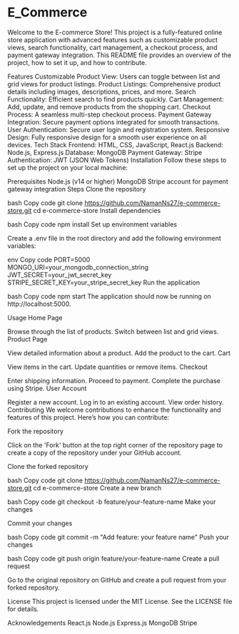 # E_Commerce
Welcome to the E-commerce Store! This project is a fully-featured online store application with advanced features such as customizable product views, search functionality, cart management, a checkout process, and payment gateway integration. This README file provides an overview of the project, how to set it up, and how to contribute.

Features
Customizable Product View: Users can toggle between list and grid views for product listings.
Product Listings: Comprehensive product details including images, descriptions, prices, and more.
Search Functionality: Efficient search to find products quickly.
Cart Management: Add, update, and remove products from the shopping cart.
Checkout Process: A seamless multi-step checkout process.
Payment Gateway Integration: Secure payment options integrated for smooth transactions.
User Authentication: Secure user login and registration system.
Responsive Design: Fully responsive design for a smooth user experience on all devices.
Tech Stack
Frontend: HTML, CSS, JavaScript, React.js
Backend: Node.js, Express.js
Database: MongoDB
Payment Gateway: Stripe
Authentication: JWT (JSON Web Tokens)
Installation
Follow these steps to set up the project on your local machine:

Prerequisites
Node.js (v14 or higher)
MongoDB
Stripe account for payment gateway integration
Steps
Clone the repository

bash
Copy code
git clone https://github.com/NamanNs27/e-commerce-store.git
cd e-commerce-store
Install dependencies

bash
Copy code
npm install
Set up environment variables

Create a .env file in the root directory and add the following environment variables:

env
Copy code
PORT=5000
MONGO_URI=your_mongodb_connection_string
JWT_SECRET=your_jwt_secret_key
STRIPE_SECRET_KEY=your_stripe_secret_key
Run the application

bash
Copy code
npm start
The application should now be running on http://localhost:5000.

Usage
Home Page

Browse through the list of products.
Switch between list and grid views.
Product Page

View detailed information about a product.
Add the product to the cart.
Cart

View items in the cart.
Update quantities or remove items.
Checkout

Enter shipping information.
Proceed to payment.
Complete the purchase using Stripe.
User Account

Register a new account.
Log in to an existing account.
View order history.
Contributing
We welcome contributions to enhance the functionality and features of this project. Here’s how you can contribute:

Fork the repository

Click on the 'Fork' button at the top right corner of the repository page to create a copy of the repository under your GitHub account.

Clone the forked repository

bash
Copy code
git clone https://github.com/NamanNs27/e-commerce-store.git
cd e-commerce-store
Create a new branch

bash
Copy code
git checkout -b feature/your-feature-name
Make your changes

Commit your changes

bash
Copy code
git commit -m "Add feature: your feature name"
Push your changes

bash
Copy code
git push origin feature/your-feature-name
Create a pull request

Go to the original repository on GitHub and create a pull request from your forked repository.

License
This project is licensed under the MIT License. See the LICENSE file for details.

Acknowledgements
React.js
Node.js
Express.js
MongoDB
Stripe
